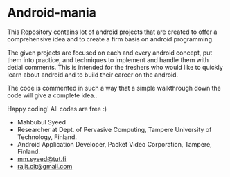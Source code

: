 Android-mania
=============

This Repository contains lot of android projects that are created to offer a comprehensive idea and to create a firm basis on android programming. 

The given projects are focused on each and every android concept, put them into practice, and techniques to implement and handle them with detial comments. This is intended for the freshers who would like to quickly learn about android and to build their career on the android.

The code is commented in such a way that a simple walkthrough down the code will give a complete idea..

Happy coding! All codes are free :)

- Mahbubul Syeed
- Researcher at Dept. of Pervasive Computing, Tampere University of Technology, Finland.
- Android Application Developer, Packet Video Corporation, Tampere, Finland.
- mm.syeed@tut.fi
- rajit.cit@gmail.com
